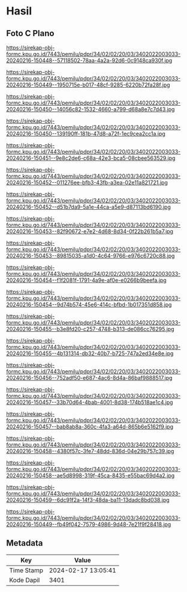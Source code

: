 # Hasil

## Foto C Plano

https://sirekap-obj-formc.kpu.go.id/7443/pemilu/pdpr/34/02/02/20/03/3402022003033-20240216-150448--57118502-78aa-4a2a-92d6-0c9148ca930f.jpg

https://sirekap-obj-formc.kpu.go.id/7443/pemilu/pdpr/34/02/02/20/03/3402022003033-20240216-150449--1950715e-b017-48cf-9285-6220b72fa28f.jpg

https://sirekap-obj-formc.kpu.go.id/7443/pemilu/pdpr/34/02/02/20/03/3402022003033-20240216-150450--14056c82-1532-4660-a799-d68a8e7c7d43.jpg

https://sirekap-obj-formc.kpu.go.id/7443/pemilu/pdpr/34/02/02/20/03/3402022003033-20240216-150450--139190ff-181b-47d8-a72f-1ec9cea2cc1a.jpg

https://sirekap-obj-formc.kpu.go.id/7443/pemilu/pdpr/34/02/02/20/03/3402022003033-20240216-150451--9e8c2de6-c68a-42e3-bca5-08cbee563529.jpg

https://sirekap-obj-formc.kpu.go.id/7443/pemilu/pdpr/34/02/02/20/03/3402022003033-20240216-150452--011276ee-bfb3-43fb-a3ea-02e11a821721.jpg

https://sirekap-obj-formc.kpu.go.id/7443/pemilu/pdpr/34/02/02/20/03/3402022003033-20240216-150452--d51b7da9-5a1e-44ca-a5e9-d87113bd6190.jpg

https://sirekap-obj-formc.kpu.go.id/7443/pemilu/pdpr/34/02/02/20/03/3402022003033-20240216-150453--82f90672-e7e2-4d68-8d34-0f22b261b5a7.jpg

https://sirekap-obj-formc.kpu.go.id/7443/pemilu/pdpr/34/02/02/20/03/3402022003033-20240216-150453--89815035-a1d0-4c64-9766-e976c6720c88.jpg

https://sirekap-obj-formc.kpu.go.id/7443/pemilu/pdpr/34/02/02/20/03/3402022003033-20240216-150454--f1f2081f-1791-4a9e-af0e-e0266b9beefa.jpg

https://sirekap-obj-formc.kpu.go.id/7443/pemilu/pdpr/34/02/02/20/03/3402022003033-20240216-150454--9d74b574-45e6-414c-bfbd-1b017351d858.jpg

https://sirekap-obj-formc.kpu.go.id/7443/pemilu/pdpr/34/02/02/20/03/3402022003033-20240216-150455--b3e8fd20-c257-4748-b313-de086cc76295.jpg

https://sirekap-obj-formc.kpu.go.id/7443/pemilu/pdpr/34/02/02/20/03/3402022003033-20240216-150455--4b131314-db32-40b7-b725-747a2ed34e8e.jpg

https://sirekap-obj-formc.kpu.go.id/7443/pemilu/pdpr/34/02/02/20/03/3402022003033-20240216-150456--752adf50-e687-4ac6-8d4a-86baf9888517.jpg

https://sirekap-obj-formc.kpu.go.id/7443/pemilu/pdpr/34/02/02/20/03/3402022003033-20240216-150457--33b70d64-4bab-4001-8d38-174b518ae1c4.jpg

https://sirekap-obj-formc.kpu.go.id/7443/pemilu/pdpr/34/02/02/20/03/3402022003033-20240216-150457--bab8ab8a-360c-4fa3-a64d-865b6e5162f9.jpg

https://sirekap-obj-formc.kpu.go.id/7443/pemilu/pdpr/34/02/02/20/03/3402022003033-20240216-150458--4380f57c-3fe7-48dd-836d-04e29b757c39.jpg

https://sirekap-obj-formc.kpu.go.id/7443/pemilu/pdpr/34/02/02/20/03/3402022003033-20240216-150458--ae5d8998-319f-45ca-8435-e55bac69d4a2.jpg

https://sirekap-obj-formc.kpu.go.id/7443/pemilu/pdpr/34/02/02/20/03/3402022003033-20240216-150459--6dc91f2a-14f3-48da-ba11-13dadc8bd038.jpg

https://sirekap-obj-formc.kpu.go.id/7443/pemilu/pdpr/34/02/02/20/03/3402022003033-20240216-150449--fb49f042-7579-4986-9d48-7e21f9f28418.jpg


## Metadata

| Key        | Value               |
| ---------- | ------------------- |
| Time Stamp | 2024-02-17 13:05:41 |
| Kode Dapil | 3401                |



